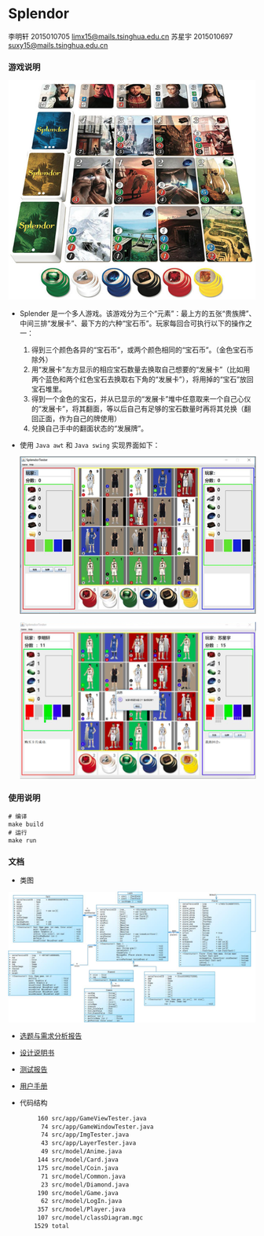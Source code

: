 Splendor <a name="Title"> </a>
=======
李明轩 2015010705 [limx15@mails.tsinghua.edu.cn](limx15@mails.tsinghua.edu.cn)
苏星宇 2015010697 [suxy15@mails.tsinghua.edu.cn](suxy15@mails.tsinghua.edu.cn)

### 游戏说明

![](pic/01_background.jpg)

+ Splender 是一个多人游戏。该游戏分为三个“元素”：最上方的五张“贵族牌”、中间三排“发展卡”、最下方的六种“宝石币”。玩家每回合可执行以下的操作之一：

  1. 得到三个颜色各异的“宝石币”，或两个颜色相同的“宝石币”。（金色宝石币除外）
  2. 用“发展卡”左方显示的相应宝石数量去换取自己想要的“发展卡”（比如用两个蓝色和两个红色宝石去换取右下角的“发展卡”），将用掉的“宝石”放回宝石堆里。
  3. 得到一个金色的宝石，并从已显示的“发展卡”堆中任意取来一个自己心仪的“发展卡”，将其翻面，等以后自己有足够的宝石数量时再将其兑换（翻回正面，作为自己的牌使用）
  4. 兑换自己手中的翻面状态的“发展牌”。

+ 使用 `Java awt` 和 `Java swing` 实现界面如下：

  ![](pic/02_View.jpg)

  ![](pic/03_Over.jpg)

### 使用说明

```shell
# 编译
make build
# 运行
make run
```

### 文档

+ 类图

![](doc/类图.jpg)

+ [选题与需求分析报告](doc/选题与需求分析报告.pdf)
+ [设计说明书](doc/设计说明书.pdf)
+ [测试报告](doc/测试报告.pdf)
+ [用户手册](doc/用户手册.pdf)

+ 代码结构

  ```bash
       160 src/app/GameViewTester.java
        74 src/app/GameWindowTester.java
        74 src/app/ImgTester.java
        43 src/app/LayerTester.java
        49 src/model/Anime.java
       144 src/model/Card.java
       175 src/model/Coin.java
        71 src/model/Common.java
        23 src/model/Diamond.java
       190 src/model/Game.java
        62 src/model/LogIn.java
       357 src/model/Player.java
       107 src/model/classDiagram.mgc
      1529 total
  ```

  